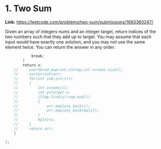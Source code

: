 # 1. Two Sum

**Link:** https://leetcode.com/problems/two-sum/submissions/1693360247/

Given an array of integers nums and an integer target, return indices of the two numbers such that they add up to target. You may assume that each input would have exactly one solution, and you may not use the same element twice. You can return the answer in any order.

```cpp
            break;
        }
        return x;
    //     unordered_map<int,int>mp;int n=nums.size();
    //     vector<int>arr;
    //     for(int i=0;i<n;i++)
    //     {
    //         int x=nums[i];
    //         int y=target-x;
    //         if(mp.find(y)!=mp.end())
    //         {
    //             arr.emplace_back(i);
    //             arr.emplace_back(mp[y]);
    //         }
    //         mp[x]=i;
    //     }
    //     return arr;
    }

};
```
